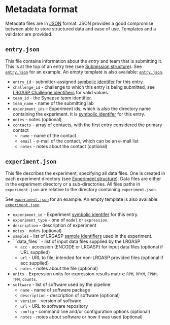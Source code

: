 # Metadata format

Metadata files are in [JSON](https://www.json.org/json-en.html) format.  JSON
provides a good compromise between able to store structured data and ease of
use.  Templates and a validator are provided.

## ``entry.json``

This file contains information about the *entry* and team that is submitting
it.  This is at the top of an entry tree (see [Submission structure](submission.md)).
See [``entry.json``](../examples/darwin_lab/iso_detect_ref_ont_drna/entry.json) for an example.  An empty
template is also available: [``entry.json``](../templates/entry.json).

* ``entry_id`` - submitter-assigned [symbolic identifer](metadata-identifiers.md#symbolic-identifiers) for this entry.
* ``challenge_id`` - challenge to which this entry is being submitted, see [LRGASP Challenge identifiers](metadata-identifiers.md#LRGASP_Challenge_identifiers) for valid values.
* ``team_id`` - the Synapse *team* identifier.
* ``team_name`` - name of the submitting lab
* ``experiment_ids`` - Experiment ids, which is also the directory name containing the
  experiment.  It is [symbolic identifer](metadata-identifiers.md#symbolic-identifiers) for this entry.
* ``notes`` - notes (optional)
* ``contacts`` - array of contacts, with the first entry considered the primary contact
  * ``name`` - name of the contact
  * ``email`` - e-mail of the contact, which can be an e-mail list
  * ``notes`` - notes about the contact (optional)

## ``experiment.json``

This file describes the experiment, specifying all data files.  One is created
in each experiment directory (see [Experiment structure](submission.md#experiment-structure)).
Data files are either in the experiment directory or a sub-directories.  All files paths in
``experiment.json`` are relative to the directory containing ``experiment.json``.

See [``experiment.json``](../examples/darwin_lab/iso_detect_ref_ont_drna/drnaA/experiment.json) for an example.
An empty template is also available: [``experiment.json``](../templates/experiment.json).

* ``experiment_id`` -  Experiment [symbolic identifer](metadata-identifiers.md#symbolic-identifiers) for this entry.
* ``experiment_type`` - one of ``model`` or ``expression``.
* ``description`` - description of experiment
* ``notes`` - notes (optional)
* ``samples`` - list of LRGASP [sample identifiers](metadata-identifiers.md#Sample-identifiers) used in the experiment.
* ```data_files`` - list of input data files supplied by the LRGASP
  * ``acc`` - accession (ENCODE or LRGASP) for input data files (optional if URL supplied)
  * ``url`` - URL to file; intended for non-LRGASP provided files (optional if acc supplied)
  * ``notes`` - notes about the file (optional)
* ``units`` - Expression units for expression results matrix: ``RPM``, ``RPKM``, ``FPKM``, ``TPM``, ``counts``.
* ``software`` - list of software used by the pipeline:
  * ``name`` - name of software package
  * ``description`` - description of software (optional)
  * ``version`` - version of software
  * ``url`` - URL to software repository
  * ``config`` - command line and/or configuration options (optional)
  * ``notes`` - notes about software or how it was used (optional)

